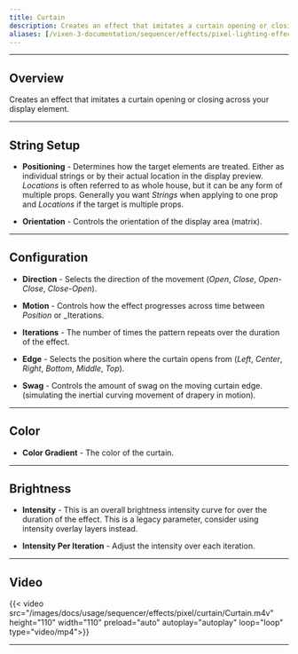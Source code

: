 ```yaml
---
title: Curtain
description: Creates an effect that imitates a curtain opening or closing across your display element.
aliases: [/vixen-3-documentation/sequencer/effects/pixel-lighting-effects/curtain/]
---
```


---

## Overview

Creates an effect that imitates a curtain opening or closing across your display element.

---

## String Setup

  * **Positioning** - Determines how the target elements are treated.  Either as individual strings or by their actual location in the display preview.
                      *Locations* is often referred to as whole house, but it can be any form of multiple props. 
                      Generally you want *Strings* when applying to one prop and *Locations* if the target is multiple props.
  
  * **Orientation** - Controls the orientation of the display area (matrix).
---

## Configuration

* **Direction** - Selects the direction of the movement (_Open_, _Close_, _Open-Close_, _Close-Open_).

* **Motion** - Controls how the effect progresses across time between _Position_ or _Iterations.

* **Iterations** - The number of times the pattern repeats over the duration of the effect.

* **Edge** - Selects the position where the curtain opens from (_Left_, _Center_, _Right_, _Bottom_, _Middle_, _Top_).

* **Swag** - Controls the amount of swag on the moving curtain edge. (simulating the inertial curving movement of drapery in motion).


---

## Color

* **Color Gradient** - The color of the curtain.

---

## Brightness

* **Intensity** - This is an overall brightness intensity curve for over the duration of the effect.
                  This is a legacy parameter, consider using intensity overlay layers instead.

* **Intensity Per Iteration** - Adjust the intensity over each iteration.

---

## Video 

{{< video src="/images/docs/usage/sequencer/effects/pixel/curtain/Curtain.m4v" height="110" width="110" preload="auto" autoplay="autoplay" loop="loop" type="video/mp4">}}

---